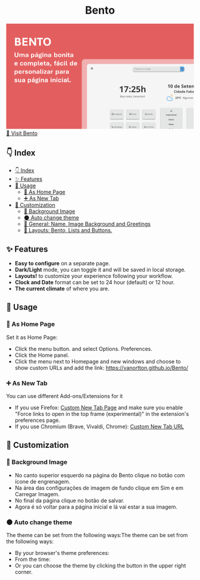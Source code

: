 <h1 align="center">Bento</h1>

![](assets/img/header.png)
<a href="https://vanortton.github.io/Bento/" target="_blank">🔗 Visit Bento</a>
<br/>

## 👇 Index
- [👇 Index](#-index)
- [✨ Features](#-features)
- [🚀 Usage](#-usage)
  - [🏡 As Home Page](#-as-home-page)
  - [➕ As New Tab](#-as-new-tab)
- [🎨 Customization](#-customization)
  - [🌄 Background Image](#-background-image)
  - [🌑 Auto change theme](#-auto-change-theme)
  - [👋 General: Name, Image Background and Greetings](#-general-name-image-background-and-greetings)
  - [📐 Layouts: Bento, Lists and Buttons.](#-layouts-bento-lists-and-buttons)

## ✨ Features

- **Easy to configure** on a separate page.
- **Dark/Light** mode, you can toggle it and will be saved in local storage.
- **Layouts!** to customize your experience following your workflow.
- **Clock and Date** format can be set to 24 hour (default) or 12 hour.
- **The current climate** of where you are.

## 🚀 Usage

### 🏡 As Home Page

Set it as Home Page:
   - Click the menu button. and select Options. Preferences.
   - Click the Home panel.
   - Click the menu next to Homepage and new windows and choose to show custom URLs and add the link: https://vanortton.github.io/Bento/

### ➕ As New Tab

You can use different Add-ons/Extensions for it

- If you use Firefox: [Custom New Tab Page](https://addons.mozilla.org/en-US/firefox/addon/custom-new-tab-page/?src=search) and make sure you enable "Force links to open in the top frame (experimental)" in the extension's preferences page.
- If you use Chromium (Brave, Vivaldi, Chrome): [Custom New Tab URL](https://chrome.google.com/webstore/detail/custom-new-tab-url/mmjbdbjnoablegbkcklggeknkfcjkjia)

## 🎨 Customization

### 🌄 Background Image
   - No canto superior esquerdo na página do Bento clique no botão com ícone de engrenagem.
   - Na área das configurações de imagem de fundo clique em Sim e em Carregar Imagem.
   - No final da página clique no botão de salvar.
   - Agora é só voltar para a página inicial e lá vai estar a sua imagem.

### 🌑 Auto change theme
The theme can be set from the following ways:The theme can be set from the following ways:
   - By your browser's theme preferences:
   - From the time:
   - Or you can choose the theme by clicking the button in the upper right corner.
